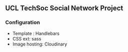 ## UCL TechSoc Social Network Project


### Configuration
<ul>
	<li>Template : Handlebars</li>
	<li>CSS ext: sass</li>
	<li>Image hosting: Cloudinary</li>
</ul>
